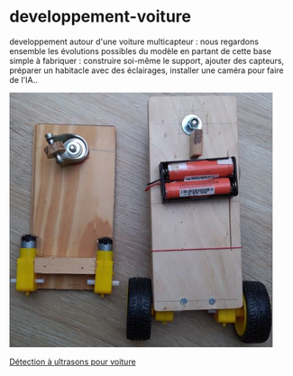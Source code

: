 # developpement-voiture
developpement autour d'une voiture multicapteur : nous regardons ensemble les évolutions possibles du modèle en partant de cette base simple à fabriquer : construire soi-même le support, ajouter des capteurs, préparer un habitacle avec des éclairages, installer une caméra pour faire de l'IA..

![affiche](https://github.com/anumby-source/developpement-voiture/blob/main/bois.JPG)

[Détection à ultrasons pour voiture](https://github.com/anumby-source/developpement-voiture/blob/main/esp-ultrason/ultrason.mp4)


